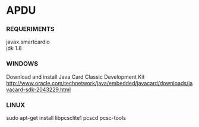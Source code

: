 # APDU

<h3><b>REQUERIMENTS</b></h3>

javax.smartcardio</br>
jdk 1.8

<h3><b>WINDOWS</b></h3>

Download and install Java Card Classic Development Kit 
http://www.oracle.com/technetwork/java/embedded/javacard/downloads/javacard-sdk-2043229.html

<h3><b>LINUX</b></h3>

sudo apt-get install libpcsclite1 pcscd pcsc-tools
